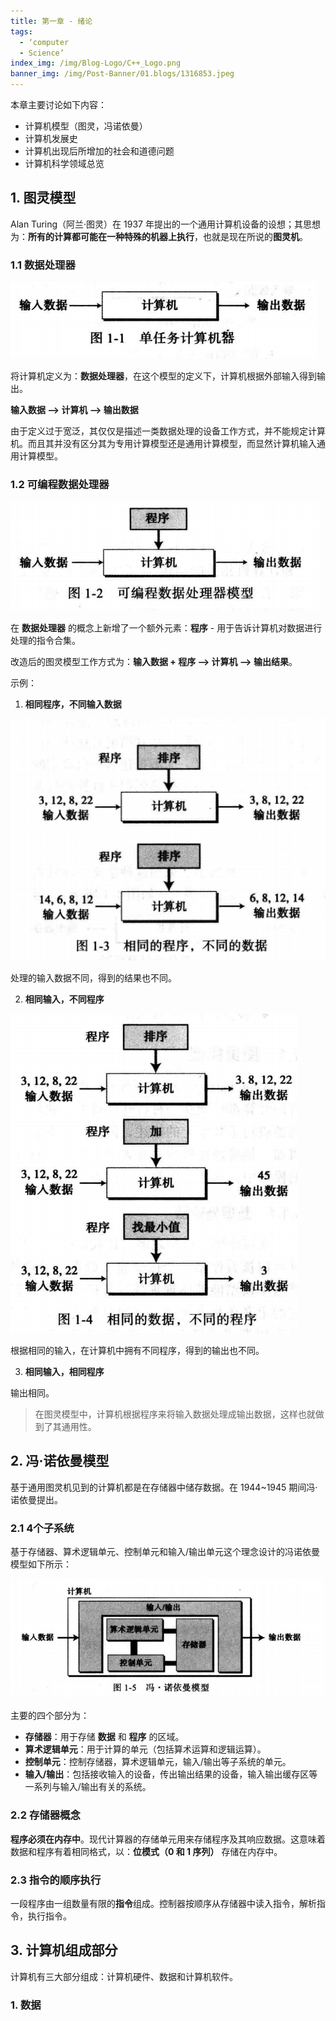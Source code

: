 ```yaml
---
title: 第一章 - 绪论
tags:
  - ‘computer
  - Science’
index_img: /img/Blog-Logo/C++_Logo.png
banner_img: /img/Post-Banner/01.blogs/1316853.jpeg
---
```

本章主要讨论如下内容：

- 计算机模型（图灵，冯诺依曼）
- 计算机发展史
- 计算机出现后所增加的社会和道德问题
- 计算机科学领域总览

## 1. 图灵模型

Alan Turing（阿兰·图灵）在 1937 年提出的一个通用计算机设备的设想；其思想为：**所有的计算都可能在一种特殊的机器上执行**，也就是现在所说的**图灵机**。

### 1.1 数据处理器

![image.png](https://raw.githubusercontent.com/Yakumo-Sue/PicGo/main/images202309011534638.png)

将计算机定义为：**数据处理器**，在这个模型的定义下，计算机根据外部输入得到输出。

**输入数据 --> 计算机 --> 输出数据**

由于定义过于宽泛，其仅仅是描述一类数据处理的设备工作方式，并不能规定计算机。而且其并没有区分其为专用计算模型还是通用计算模型，而显然计算机输入通用计算模型。

### 1.2 可编程数据处理器

![image.png](https://raw.githubusercontent.com/Yakumo-Sue/PicGo/main/images202309011538125.png)

在 **数据处理器** 的概念上新增了一个额外元素：**程序** - 用于告诉计算机对数据进行处理的指令合集。

改造后的图灵模型工作方式为：**输入数据 + 程序 --> 计算机 --> 输出结果**。

示例：

1. **相同程序，不同输入数据**

![image.png](https://raw.githubusercontent.com/Yakumo-Sue/PicGo/main/images202309011541838.png)

处理的输入数据不同，得到的结果也不同。

2. **相同输入，不同程序**

![image.png](https://raw.githubusercontent.com/Yakumo-Sue/PicGo/main/images202309011542537.png)

根据相同的输入，在计算机中拥有不同程序，得到的输出也不同。

3. **相同输入，相同程序**

输出相同。

> 在图灵模型中，计算机根据程序来将输入数据处理成输出数据，这样也就做到了其通用性。

## 2. 冯·诺依曼模型

基于通用图灵机见到的计算机都是在存储器中储存数据。在 1944~1945 期间冯·诺依曼提出。

### 2.1 4个子系统

基于存储器、算术逻辑单元、控制单元和输入/输出单元这个理念设计的冯诺依曼模型如下所示：

![image.png](https://raw.githubusercontent.com/Yakumo-Sue/PicGo/main/images202309011547349.png)

主要的四个部分为：

- **存储器**：用于存储 **数据** 和 **程序** 的区域。
- **算术逻辑单元**：用于计算的单元（包括算术运算和逻辑运算）。
- **控制单元**：控制存储器，算术逻辑单元，输入/输出等子系统的单元。
- **输入/输出**：包括接收输入的设备，传出输出结果的设备，输入输出缓存区等一系列与输入/输出有关的系统。

### 2.2 存储器概念

**程序必须在内存中**。现代计算器的存储单元用来存储程序及其响应数据。这意味着数据和程序有着相同格式，以：**位模式（0 和 1 序列）** 存储在内存中。

### 2.3 指令的顺序执行

一段程序由一组数量有限的**指令**组成。控制器按顺序从存储器中读入指令，解析指令，执行指令。

## 3. 计算机组成部分

计算机有三大部分组成：计算机硬件、数据和计算机软件。

### 1. 数据

